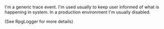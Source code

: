 I'm a generic trace event. 
I'm used usually to keep user informed of what is happening in system. 
In a production environment I'm usually disabled. 

(See RpgLogger for more details)

